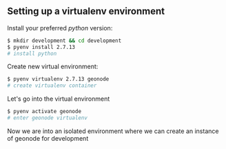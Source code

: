 ## Setting up a virtualenv environment

Install your preferred *python* version:

```bash
$ mkdir development && cd development
$ pyenv install 2.7.13
# install python
```

Create new virtual environment:

```bash
$ pyenv virtualenv 2.7.13 geonode
# create virtualenv container
```

Let's go into the virtual environment

```bash
$ pyenv activate geonode
# enter geonode virtualenv
```

Now we are into an isolated environment where we can create an instance of geonode for development
